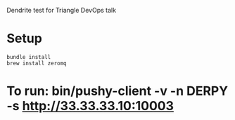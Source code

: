 Dendrite test for Triangle DevOps talk
# Setup

    bundle install
    brew install zeromq

# To run: bin/pushy-client -v -n DERPY -s http://33.33.33.10:10003
